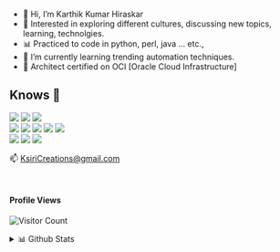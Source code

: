 - 👋 Hi, I’m Karthik Kumar Hiraskar
- 👀 Interested in exploring different cultures, discussing new topics, learning, technolgies.  
- 📊 Practiced to code in python, perl, java ... etc., 
- 🌱 I’m currently learning trending automation techniques.
- 🌱 Architect certified on OCI [Oracle Cloud Infrastructure] 
<!--
- 💞️ I’m looking to collaborate on ...
--!>

<!---
kk-hiraskar/kk-hiraskar is a ✨ special ✨ repository because its `README.md` (this file) appears on your GitHub profile.
You can click the Preview link to take a look at your changes.
--->

## Knows 🚀
![](https://img.shields.io/badge/-Python-red?logo=Python&style=for-the-badge&logoColor=white)
![](https://img.shields.io/badge/Perl-39457E.svg?style=for-the-badge&logo=perl&logoColor=white)
![](https://img.shields.io/badge/Java-ED8B00?style=for-the-badge&logo=java&logoColor=white)  
![](https://img.shields.io/badge/HTML5-black?style=for-the-badge&logo=html5&logoColor=white)
![](https://img.shields.io/badge/CSS3-1572B6?style=for-the-badge&logo=css3&logoColor=white)
![](https://img.shields.io/badge/JavaScript-F7DF1E?style=for-the-badge&logo=javascript&logoColor=black)
![](https://img.shields.io/badge/Node.js-43853D?style=for-the-badge&logo=node.js&logoColor=white)
![](https://img.shields.io/badge/-VB%20%2BA-black?style=for-the-badge&logo=visualstudio&logoColor=white)  
![](https://img.shields.io/badge/-Tools%20Design-white?logo=react&style=for-the-badge&logoColor=black)
![](https://img.shields.io/badge/-Consulting-amber?logo=jest&style=for-the-badge&logoColor=white)
![](https://img.shields.io/badge/-Oracle%20Cloud-white?logo=icloud&style=for-the-badge&logoColor=red)

📫 <a href="mailto:KsiriCreations@gmail.com">KsiriCreations@gmail.com</a>




&nbsp;
&nbsp;

#### Profile Views
![Visitor Count](https://profile-counter.glitch.me/{kk-hiraskar}/count.svg) 

<details>
  <summary>📊 Github Stats</summary>
  <p align="center"> <img src="https://github-readme-stats.vercel.app/api?username=kk-hiraskar&show_icons=true&theme=blue-green" alt="KK's Github Stats" /> 
  <p align="center"> <img src="https://github-readme-streak-stats.herokuapp.com?user=kk-hiraskar&theme=blue-green" alt="KK's Github Streaks" /> 
  <p align="center"> <img src="https://github-readme-stats.vercel.app/api/top-langs/?username=kk-hiraskar&theme=blue-green" alt="KK's Most Used Languages on Github" /> 
  <p align="center"> <img src="https://github-profile-trophy.vercel.app/?username=kk-hiraskar&row=1" alt="Trophys" /> 
  <p align="center"> <img src="https://stars.medv.io/kk-hiraskar/badges.svg" alt="Sparkline" />
</details>
